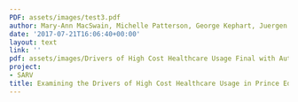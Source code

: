 ```yaml
---
PDF: assets/images/test3.pdf
author: Mary-Ann MacSwain, Michelle Patterson, George Kephart, Juergen Krause
date: '2017-07-21T16:06:40+00:00'
layout: text
link: ''
pdf: assets/images/Drivers of High Cost Healthcare Usage Final with Authors.pdf
project:
- SARV
title: Examining the Drivers of High Cost Healthcare Usage in Prince Edward Island
---
```

